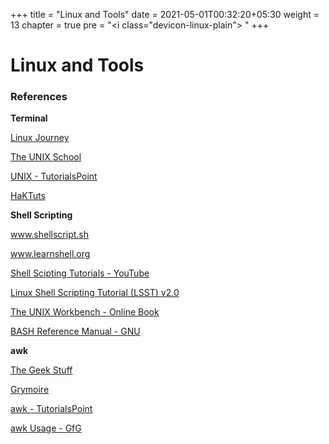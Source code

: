 +++
title = "Linux and Tools"
date =  2021-05-01T00:32:20+05:30
weight = 13
chapter = true
pre = "<i class=\"devicon-linux-plain\"></i> "
+++

# Linux and Tools

### References 

**Terminal**

[Linux Journey](https://linuxjourney.com/)

[The UNIX School](https://www.theunixschool.com/2012/07/10-examples-of-paste-command-usage-in.html)

[UNIX - TutorialsPoint](https://www.tutorialspoint.com/unix/index.htm)

[HaKTuts](http://haktuts.github.io/Basic-Commands.html)

**Shell Scripting**

www.shellscript.sh

www.learnshell.org

[Shell Scipting Tutorials - YouTube](https://www.youtube.com/playlist?list=PL7B7FA4E693D8E790)

[Linux Shell Scripting Tutorial (LSST) v2.0](https://bash.cyberciti.biz/guide/Main_Page)

[The UNIX Workbench - Online Book](https://seankross.com/the-unix-workbench/)

[BASH Reference Manual - GNU](https://www.gnu.org/savannah-checkouts/gnu/bash/manual/bash.html#)

**awk**

[The Geek Stuff](https://www.thegeekstuff.com/2010/01/awk-introduction-tutorial-7-awk-print-examples/)

[Grymoire](https://www.grymoire.com/Unix/Awk.html)

[awk - TutorialsPoint](https://www.tutorialspoint.com/awk/index.htm)

[awk Usage - GfG](https://www.geeksforgeeks.org/awk-command-unixlinux-examples/)
